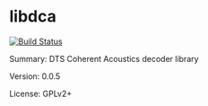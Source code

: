 # libdca

[![Build Status](https://travis-ci.org/UnitedRPMs/libdca.svg?branch=master)](https://travis-ci.org/UnitedRPMs/libdca)

Summary: DTS Coherent Acoustics decoder library
 
Version: 0.0.5
 
License: GPLv2+
 
